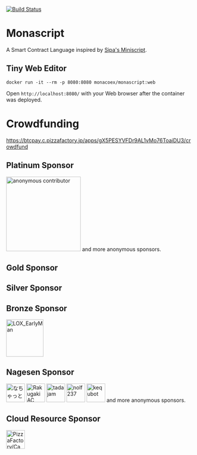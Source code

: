 [![Build Status](https://monaco-ex.visualstudio.com/monascript/_apis/build/status/monascript-Maven-CI?branchName=master)](https://monaco-ex.visualstudio.com/monascript/_build/latest?definitionId=3&branchName=master)

# Monascript

A Smart Contract Language inspired by [Sipa's Miniscript](http://bitcoin.sipa.be/miniscript/miniscript.html). 

## Tiny Web Editor

```
docker run -it --rm -p 8080:8080 monacoex/monascript:web 
```

Open `http://localhost:8080/` with your Web browser after the container was deployed.

# Crowdfunding

https://btcpay.c.pizzafactory.jp/apps/gX5PESYVFDr9AL1vMo76ToaiDU3/crowdfund

## Platinum Sponsor

<a href="#"><img src="https://user-images.githubusercontent.com/16408160/62019275-1c394880-b1f9-11e9-93c1-c4c6fec3b064.png" width="200px" height="200px" title="anonymous contributor"></a> and more anonymous sponsors.

## Gold Sponsor

## Silver Sponsor

## Bronze Sponsor

<a href="https://twitter.com/LOX2017JP"><img src="https://pbs.twimg.com/profile_images/961215704962748416/tLOiSUnO_400x400.jpg" width="100px" height="100px" title="LOX_EarlyMan"></a>

## Nagesen Sponsor

<a href="https://twitter.com/nachat_dayo"><img src="https://pbs.twimg.com/profile_images/780411805327699968/3G2c4h22_400x400.jpg" width="50px" height="50px" title="なちゃっと"></a>
<a href="https://twitter.com/rkgk_ac"><img src="https://pbs.twimg.com/profile_images/1020216425359659008/-eFijqMl_400x400.jpg" width="50px" height="50px" title="Rakugaki AC"></a>
<a href="https://twitter.com/tadajam"><img  src="https://pbs.twimg.com/profile_images/754421235665154048/nKIZB550_400x400.jpg" width="50px" height="50px" title="tadajam"></a>
<a href="https://twitter.com/flon732"><img  src="https://i.imgur.com/x8EVCEI.png" width="50px" height="50px" title="nolf237"></a>
<a href="https://twitter.com/kequbot"><img  src="https://abs.twimg.com/sticky/default_profile_images/default_profile_400x400.png" width="50px" height="50px" title="kequbot"></a>
and more anonymous sponsors.

## Cloud Resource Sponsor

<a href="https://twitter.com/PizzaFactoryIDE/"><img src="https://pbs.twimg.com/profile_images/1130423906647470080/JR90577T_400x400.png" width="50px" height="50px" title="PizzaFactory/Camino"></a>
